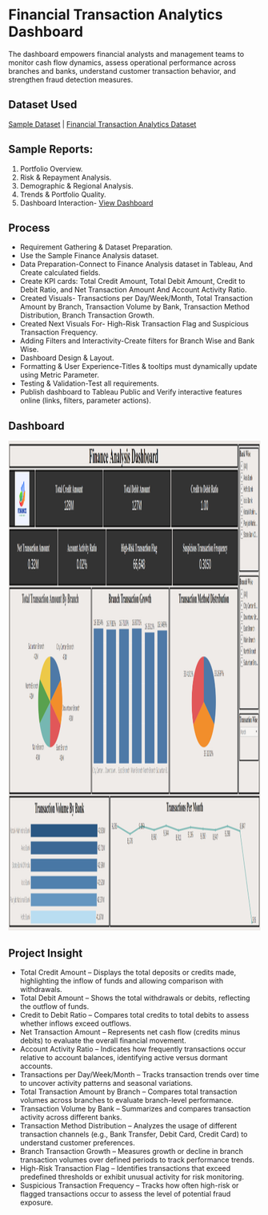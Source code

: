 # Financial Transaction Analytics Dashboard
The dashboard empowers financial analysts and management teams to monitor cash flow dynamics, assess operational performance across branches and banks, understand customer transaction behavior, and strengthen fraud detection measures.

## Dataset Used
<a href = "https://github.com/Bajpai777/Tableau-Financial-Transaction-Analytics-Dashboard/blob/main/Cleaned_debit%20and%20credit%20data.xlsx">Sample Dataset</a> | <a href= "https://github.com/Bajpai777/Tableau-Financial-Transaction-Analytics-Dashboard/blob/main/Finance%20Analysis%20Dashboard.twbx">Financial Transaction Analytics Dataset</a>

## Sample Reports:
1. Portfolio Overview.
2. Risk & Repayment Analysis.
3. Demographic & Regional Analysis.
4. Trends & Portfolio Quality.
5. Dashboard Interaction- <a href= "https://github.com/Bajpai777/Tableau-Financial-Transaction-Analytics-Dashboard/blob/main/Tableau%20Finance%20Dashboard.png">View Dashboard</a>

## Process
- Requirement Gathering & Dataset Preparation.
- Use the Sample Finance Analysis dataset.
- Data Preparation-Connect to Finance Analysis dataset in Tableau, And Create calculated fields.
- Create KPI cards: Total Credit Amount, Total Debit Amount, Credit to Debit Ratio, and Net Transaction Amount And Account Activity Ratio.
- Created Visuals- Transactions per Day/Week/Month, Total Transaction Amount by Branch, Transaction Volume by Bank, Transaction Method Distribution, Branch Transaction Growth.
- Created Next Visuals For- High-Risk Transaction Flag and  Suspicious Transaction Frequency.
- Adding Filters and Interactivity-Create filters for Branch Wise and Bank Wise.
- Dashboard Design & Layout.
- Formatting & User Experience-Titles & tooltips must dynamically update using Metric Parameter.
- Testing & Validation-Test all requirements.
- Publish dashboard to Tableau Public and Verify interactive features online (links, filters, parameter actions).

## Dashboard
<img width="1917" height="977" alt="Financial Transaction Analytics Dashboard" src="https://github.com/Bajpai777/Tableau-Financial-Transaction-Analytics-Dashboard/blob/main/Tableau%20Finance%20Dashboard.png" />

## Project Insight
- Total Credit Amount – Displays the total deposits or credits made, highlighting the inflow of funds and allowing comparison with withdrawals.
- Total Debit Amount – Shows the total withdrawals or debits, reflecting the outflow of funds.
- Credit to Debit Ratio – Compares total credits to total debits to assess whether inflows exceed outflows.
- Net Transaction Amount – Represents net cash flow (credits minus debits) to evaluate the overall financial movement.
- Account Activity Ratio – Indicates how frequently transactions occur relative to account balances, identifying active versus dormant accounts.
- Transactions per Day/Week/Month – Tracks transaction trends over time to uncover activity patterns and seasonal variations.
- Total Transaction Amount by Branch – Compares total transaction volumes across branches to evaluate branch-level performance.
- Transaction Volume by Bank – Summarizes and compares transaction activity across different banks.
- Transaction Method Distribution – Analyzes the usage of different transaction channels (e.g., Bank Transfer, Debit Card, Credit Card) to understand customer preferences.
- Branch Transaction Growth – Measures growth or decline in branch transaction volumes over defined periods to track performance trends.
- High-Risk Transaction Flag – Identifies transactions that exceed predefined thresholds or exhibit unusual activity for risk monitoring.
- Suspicious Transaction Frequency – Tracks how often high-risk or flagged transactions occur to assess the level of potential fraud exposure.
